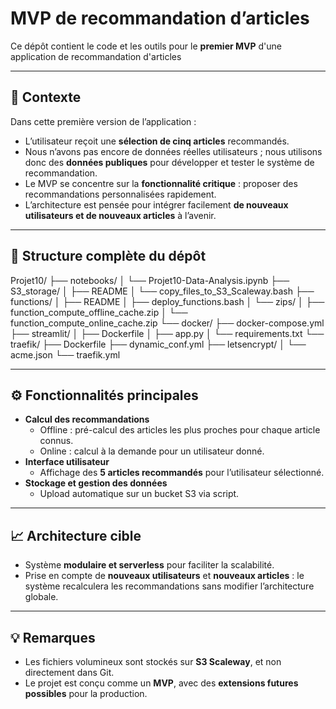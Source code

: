 #  MVP de recommandation d’articles

Ce dépôt contient le code et les outils pour le **premier MVP** d'une application de recommandation d'articles

---

## 📌 Contexte

Dans cette première version de l’application :

- L’utilisateur reçoit une **sélection de cinq articles** recommandés.
- Nous n’avons pas encore de données réelles utilisateurs ; nous utilisons donc des **données publiques** pour développer et tester le système de recommandation.
- Le MVP se concentre sur la **fonctionnalité critique** : proposer des recommandations personnalisées rapidement.
- L’architecture est pensée pour intégrer facilement **de nouveaux utilisateurs et de nouveaux articles** à l’avenir.

---

## 📂 Structure complète du dépôt

Projet10/
├── notebooks/
│   └── Projet10-Data-Analysis.ipynb
├── S3_storage/
│   ├── README
│   └── copy_files_to_S3_Scaleway.bash
├── functions/
│   ├── README
│   ├── deploy_functions.bash
│   └── zips/
│       ├── function_compute_offline_cache.zip
│       └── function_compute_online_cache.zip
└── docker/
    ├── docker-compose.yml
    ├── streamlit/
    │   ├── Dockerfile
    │   ├── app.py
    │   └── requirements.txt
    └── traefik/
        ├── Dockerfile
        ├── dynamic_conf.yml
        ├── letsencrypt/
        │   └── acme.json
        └── traefik.yml

---

## ⚙️ Fonctionnalités principales

- **Calcul des recommandations**
  - Offline : pré-calcul des articles les plus proches pour chaque article connus.
  - Online : calcul à la demande pour un utilisateur donné.
- **Interface utilisateur**
  - Affichage des **5 articles recommandés** pour l’utilisateur sélectionné.
- **Stockage et gestion des données**
  - Upload automatique sur un bucket S3 via script.

---

## 📈 Architecture cible

- Système **modulaire et serverless** pour faciliter la scalabilité.
- Prise en compte de **nouveaux utilisateurs** et **nouveaux articles** : le système recalculera les recommandations sans modifier l’architecture globale.

---

## 💡 Remarques

- Les fichiers volumineux sont stockés sur **S3 Scaleway**, et non directement dans Git.
- Le projet est conçu comme un **MVP**, avec des **extensions futures possibles** pour la production.

